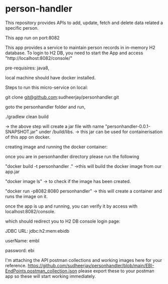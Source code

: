 # person-handler
This repository provides APIs to add, update, fetch and delete data related a specific person.

This app run on port:8082

This app provides a service to maintain person records in in-memory H2 database.
To login to H2 DB, you need to start the App and access "http://localhost:8082/console/"


pre-requisires: 
java8,

local machine should have docker installed.


Steps to run this micro-service on local:

git clone git@github.com:sudheerjay/personhandler.git

goto the personhandler folder and run,

./gradlew clean build 

-> the above step will create a jar file with name "personhandler-0.0.1-SNAPSHOT.jar" under /build/libs.
-> this jar can be used for containerisation of this app on docker. 



creating image and running the docker container:

once you are in personhandler directory please run the following

"docker build -t personhandler ." ->this will build the docker image from our app.jar

"docker image ls" -> to check if the image has been created.

"docker run -p8082:8080 personhandler" -> this will create a container and runs the image on it. 

once the app is up and running, you can verify it by access with localhost:8082/console. 

which should redirect you to H2 DB console login page:

JDBC URL: jdbc:h2:mem:ebidb

userName: embl

password: ebi

I'm attaching the API postman collections and working images here for your reference.
https://github.com/sudheerjay/personhandler/blob/main/EBI-EndPoints.postman_collection.json 
please export these to your postman app so these will start working immediately. 

